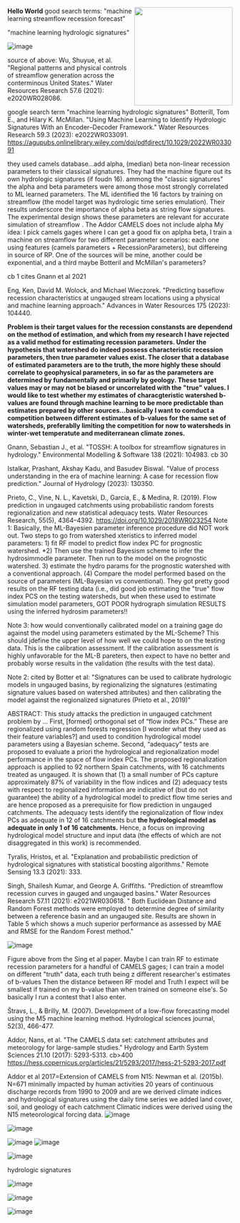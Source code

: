 
**Hello World** <img align="right" width="220" height="220" src="/assets/IMG/template_logo.png">
good search terms: 
"machine learning streamflow recession forecast"

"machine learning hydrologic signatures"



![image](https://github.com/jcsias/jcsias.github.io/assets/149276387/cfa47a92-79b0-4454-9a9f-4bbf4640a9b7)

source of above: Wu, Shuyue, et al. "Regional patterns and physical controls of streamflow generation across the conterminous United States." Water Resources Research 57.6 (2021): e2020WR028086.

google search term "machine learning hydrologic signatures"
Botterill, Tom E., and Hilary K. McMillan. "Using Machine Learning to Identify Hydrologic Signatures With an Encoder–Decoder Framework." Water Resources Research 59.3 (2023): e2022WR033091.  https://agupubs.onlinelibrary.wiley.com/doi/pdfdirect/10.1029/2022WR033091

they used camels database...add alpha, (median) beta non-linear recession parameters to their classical signatures. They had the machine figure out its own hydrologic signatures (if foudn 16).  ammong the "classic signatures" the alpha and beta parameters were among those most strongly correlated to ML learned parameters. The ML identified the 16 factors by training on streamflow (the model target was hydrologic time series emulation).  Their results underscore the importance of alpha beta as string flow signatures. The experimental design shows these parameters are relevant for accurate simulation of streamflow . The Addor CAMELS does not include alpha
My idea: I pick camels gages where I can get a good fix on aplpha beta, I train a machine on streamflow for two different parameter scenarios: each one using features (camels parameters + RecessionParameters), but differeing in source of RP. One of the sources will be mine, another could be exponential, and a third maybe Botteril and McMillan's parameters?

cb 1
cites Gnann et al 2021

Eng, Ken, David M. Wolock, and Michael Wieczorek. "Predicting baseflow recession characteristics at ungauged stream locations using a physical and machine learning approach." Advances in Water Resources 175 (2023): 104440.  

**Problem is their target values for the recession constansts are dependend on the method of estimation, and which from my research I have rejected as a valid method for estimating recession parameters.  Under the hypothesis that watershed do indeed possess characteristic recession parameters, then true parameter values exist.  The closer that a database of estimated parameters are to the truth, the more highly these should correlate to geophysical parameters, in so far as the parameters are determined by fundamentally and primarily by geology.  These target values may or may not be biased or uncorrelated with the "true" values.   I would like to test whether my estimates of characgteristic watershed b-values are found through machine learning to be more predictable than estimates prepared by other sources...basically I want to comduct a competition between different estimates of b-values for the same set of watersheds, preferablly limiting the competition for now to watersheds in winter-wet temperatute and mediterranean climate zones.**

Gnann, Sebastian J., et al. "TOSSH: A toolbox for streamflow signatures in hydrology." Environmental Modelling & Software 138 (2021): 104983.
cb 30

Istalkar, Prashant, Akshay Kadu, and Basudev Biswal. "Value of process understanding in the era of machine learning: A case for recession flow prediction." Journal of Hydrology (2023): 130350.

Prieto, C., Vine, N. L., Kavetski, D., García, E., & Medina, R. (2019). Flow prediction in ungauged catchments using probabilistic random forests regionalization and new statistical adequacy tests. Water Resources Research, 55(5), 4364–4392. https://doi.org/10.1029/2018WR023254
Note 1: Basically, the ML-Bayesien parameter inference procedure did NOT work out. Two steps to go from watershed xteristics to inferred model parameters:  1) fit RF model to predict flow index PC for prognostic watershed. *2) Then use the trained Bayesism scheme to infer the hydrosimmodle parameter.  Then run to the model on the prognostic watershed. 3) estimate the hydro params for the prognostic watershed with a conventional approach. (4)  Compare the model performed based on the source of parameters (ML-Bayesian vs conventional).  They got pretty good results on the RF testing data (i.e., did good job estimating the "true" flow index PCS on the testing watersheds, but when these used to estimate simulation model parameters, GOT POOR hydrograph simulation RESULTS using the inferred hydrosim parameters!! 

Note 3:  how would conventionally calibrated model on a training gage do against the model using parameters estimated by the ML-Scheme? This should jdefine the upper level of how well we could hope to on the testing data. This is the calibration assessment.  If the calibration assessment is highly unfavorable for the ML-B pareters, then expect to have no better and probably worse results in the validation (the results with the test data).

Note 2: cited by Botter et al: "Signatures can be used to calibrate hydrologic models in ungauged basins, by regionalizing the signatures (estimating signature values based on watershed attributes) and then calibrating the model against the regionalized signatures (Prieto et al., 2019)"

ABSTRACT:  This study attacks the prediction in ungauged catchment problem by ... First, [formed] orthogonal set of “flow index PCs.” These  are regionalized using random forests regression [I wonder what they used as their feature variables?] and  used to condition hydrological model parameters using a Bayesian scheme. Second, “adequacy” tests are proposed to evaluate a priori the hydrological and regionalization model performance in the space of flow index PCs. The proposed regionalization approach is applied to 92 northern Spain catchments, with 16 catchments treated as ungauged. It is shown that (1) a small number of PCs capture approximately 87% of variability in the flow indices and (2) adequacy tests with respect to regionalized information are indicative of (but do not guarantee) the ability of a hydrological model to predict flow time series and are hence proposed as a prerequisite for flow prediction in ungauged catchments. The adequacy tests identify the regionalization of flow index PCs as adequate in 12 of 16 catchments but **the hydrological model as adequate in only 1 of 16 catchments.** Hence, a focus on improving hydrological model structure and input data (the effects of which are not disaggregated in this work) is recommended.

Tyralis, Hristos, et al. "Explanation and probabilistic prediction of hydrological signatures with statistical boosting algorithms." Remote Sensing 13.3 (2021): 333. 

Singh, Shailesh Kumar, and George A. Griffiths. "Prediction of streamflow recession curves in gauged and ungauged basins." Water Resources Research 57.11 (2021): e2021WR030618.  " Both Euclidean Distance and Random Forest methods were employed to determine degree of similarity between a reference basin and an ungauged site. Results are shown in Table 5 which shows a much superior performance as assessed by MAE and RMSE for the Random Forest method."

![image](https://github.com/jcsias/jcsias.github.io/assets/149276387/3232d841-4ac5-4d77-9430-a2d7d26737a0)

Figure above from the Sing et al paper.  Maybe I can train RF to estimate recession parameters for a handful of CAMELS gages; I can train a model on different "truth" data, each truth being z different researcher's estimates of  b-values  Then the distance between RF model and Truth I expect will be smallest if trained on my b-value than when trained on someone else's.  So basically I run a contest that I also enter.

Štravs, L., & Brilly, M. (2007). Development of a low-flow forecasting model using the M5 machine learning method. Hydrological sciences journal, 52(3), 466-477.

Addor, Nans, et al. "The CAMELS data set: catchment attributes and meteorology for large-sample studies." Hydrology and Earth System Sciences 21.10 (2017): 5293-5313. cb>400  https://hess.copernicus.org/articles/21/5293/2017/hess-21-5293-2017.pdf

Addor et al 2017=Extension of CAMELS from N15: Newman et al. (2015b).
N=671 minimally impacted by human activities 
20 years of continuous discharge records from 1990 to 2009 and are 
we derived climate indices and hydrological signatures using the daily time series 
we added land cover, soil, and geology of each catchment
Climatic indices were derived using the N15 meteorological forcing data.
![image](https://github.com/jcsias/jcsias.github.io/assets/149276387/09bb6082-5886-4b06-a9ca-1ef41c3c6218)



![image](https://github.com/jcsias/jcsias.github.io/assets/149276387/fdb941e4-31b9-46fa-aabc-b200e06697d8)


![image](https://github.com/jcsias/jcsias.github.io/assets/149276387/817d7f02-c768-4267-bc5e-0b442b5a0400)
![image](https://github.com/jcsias/jcsias.github.io/assets/149276387/4ab24bdf-cd20-4759-ae60-24e67fa88777)

![image](https://github.com/jcsias/jcsias.github.io/assets/149276387/3cb535f1-c3d9-4e50-9286-789bada3b791)

hydrologic signatures

![image](https://github.com/jcsias/jcsias.github.io/assets/149276387/c6df94f9-8d60-4587-ba08-6cf4d1d65af4)

![image](https://github.com/jcsias/jcsias.github.io/assets/149276387/793582b0-35c2-4fb1-b81d-c3573cdbca44)


![image](https://github.com/jcsias/jcsias.github.io/assets/149276387/73019226-77ad-4989-8366-5b0ca733dc62)

